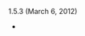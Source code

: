 1.5.3 (March 6, 2012) 
- <script> tags with unknown type attribute are getting preserved but not compressed. See Issue #67 for details.
- Space between final tag attribute and a trailing slash is preserved now if attribute value is unquoted (<input value=x />). See Issue #60 for details.

1.5.2 (September 18, 2011)
- Added --recursive option to command line compressor that will process files inside subdirectories as well (when in directory mode).
- Added setRemoveSurroundingSpaces(tagList) option to HtmlCompressor that will remove surrounding spaces from listed tags. See Issue #54 for details.
- HtmlAnalyzer looks at --js-compressor option to determine which js compressor to use (YUI by default).
- Fixed bug with command line compressor not being able to take URL as input.

1.5.1 (August 31, 2011)
- Fixed a bug with not detecting the end of an empty comment correctly <!---->

1.5 (August 28, 2011)
- Command line compressor was rewritten from scratch and is now able to compress multiple files and directories at once. Please see the front page for details.
- When setRemoveHttpProtocol(true) is enabled, tags that are marked with rel="external" will be skipped. This could be useful if you want to keep protocol for external resources. See Issue #50 for details.
- Spaces between custom preserved tags are collapsed again if setRemoveIntertagSpaces(true) is enabled. Spaces weren't removed in this case due to changes in 1.4.2 release. See Issue #52 for details.

1.4.3 (August 3, 2011)
- Fixed bug with incorrect handling of preservable blocks inside conditional comments. See Issue #48 for details.

1.4.2 (July 30, 2011)
- Fixed bug with custom preserved blocks causing exception if located inside some html tags. See Issue #47 for details.

1.4.1 (July 30, 2011)
- <script type="text/x-jquery-tmpl"> tags (jQuery template containers) are not preserved and their content is compressed with the rest of HTML.

1.4 (July 8, 2011)
- The project is now completely migrated to Maven and available as a Maven artifact. Thanks Alex Tunyk for outstanding work on this (and who is now a committer on the project)
- Added option to preserve line breaks in the original HTML document during a compression for increased readability. See Issue #42 for details
- Added option to preserve server side includes <!--# ... -->. See Issue #43 for details
- Fixed problem with Closure compressor throwing an error in come cases
- Improved space removal around equals sign inside tag attributes during XML compression
- compress() method of Compressor interface doesn't throw a checked Exception anymore

1.3.1 (April 30, 2011)
- When using advanced level of Google Closure compilation, a set of default built-in into compiler.jar externs is used. Default externs could be skipped by setting ClosureJavaScriptCompressor.setCustomExternsOnly(true) or --closure-custom-externs-only command line parameter
- A list of custom externs could be passed to the command line compressor using [--closure-externs <file>], ... parameters
- ClosureJavaScriptCompressor.setExterns(JSSourceFile) method signature is changed to ClosureJavaScriptCompressor.setExterns(List<JSSourceFile>) to support several custom externs.

1.3 (April 24, 2011)
- Added ability to replace http:// or https:// protocols with the // (current protocol) inside href, src, cite, and action tag attributes by using setRemoveHttpProtocol(true) and setRemoveHttpsProtocol(true) setting accordingly. For example: <a href="http://example.com"> would become <a href="//example.com">. Corresponding settings were also added to command line compressor, HTML Analyzer, Velocity and JSP taglibs.
- Added ability to programmatically retreive HTML compression statistics. See front page for details.
- Improved space removal around equals sign inside tag attributes.
- Deprecated DefaultErrorReporter class was removed (use YuiJavaScriptCompressor.DefaultErrorReporter instead)

1.2 (April 10, 2011)
- JSP compressor taglib is now supporting Expression Language. TLD file is not provided anymore as a separated download and available only inside JAR file (see Taglib installation procedure). Thanks to Erik for providing code samples and extensive testing of this feature.
- Command line HTML and XML compressors now can read input source from URLs besides local files (only http:// and https:// protocols are currently supported).
- Added ability to easily preserve any blocks inside HTML by wrapping them in <!-- {{{ -->...<-- }}} --> comments. Such skip blocks have the highest priority after user defined blocks. Please leave your feedback on this feature in this thread.
- Added command line HTML analyzer which tries to compress provided source with different settings and displays results in a report table. Please leave your feedback on this feature in this thread.

1.1 (Mar 26, 2011)
- YUI CSS compressor is depending again on external YUI library as it is still under active development.
- Added HTML compressor option to replace existing doctype declaration with simple <!DOCTYPE html> declaration
- Added HTML compressor options to remove default attributes from <script>, <style>, <link>, <form>, <input> tags
- Added HTML compressor option to remove values from boolean attributes such as checked, selected, disabled, readonly (checked="checked" would become checked)
- Added compressor option to remove javascript: pseudo-protocol from inline event handlers
- Further inheritance-oriented improvements in HtmlCompressor class

1.0 (Mar 19, 2011)
- Added ability to provide custom implementations of JavaScript and CSS compressors using setJavaScriptCompressor() and setCssCompressor() HtmlCompressor methods. YUI compressor is now treated as just one of possible implementations (if none provided YUI will still be used as a default JavaScript compressor). Custom compressors are currently supported only through Java API.
- Added Google Closure Compiler implementation for inline JavaScript compression (also supported in command line compressor and velocity/jsp tags). Thanks to Lexius for providing code samples.
- Small part of YUI compressor responsible for CSS was integrated into HTML compressor, so compressing inline CSS now doesn't require any external dependencies.
- HTML and XML compressors were made much more inheritance-friendly by making all private methods protected and splitting the whole compression process into smaller methods ready for overriding.
- Newline characters in html and xml files on Linux systems are now replaced with spaces, to be consistent with Windows compression results (file size is not affected)

0.9.9 (Feb 02, 2011)
- Fixed bug in HtmlCompressor that causes incorrect compression of big files (if number of preserved blocks exceeds 1000). See this issue for details.

0.9.8 (Dec 30, 2010)
- Command line compressor supports YUI compressor v.2.4.4 (jar file must be named yuicompressor-2.4.4.jar and put at the same folder as HtmlCompressor jar)

0.9.7 (Dec 12, 2010)
- Fixed bug introduced in v.0.9.4 with command line compressor not processing inline JavaScript and CSS in HTML files.

0.9.6 (Dec 11, 2010)
- Added --preserve-php, --preserve-server-script and -p <regexp patterns file> optional parameters to a command line compressor that allow preserving <?php ... ?>, <% ... %> and custom blocks defined in a file. See front page for more details.
- HtmlCompresor class currently has 2 predefined patterns for most often used custom preservation rules: PHP_TAG_PATTERN and SERVER_SCRIPT_TAG_PATTERN that can be passed to setPreservePatterns() method. See front page for details.
- Spaces between custom preserved blocks will be collapsed if setRemoveIntertagSpaces option is set to true.

0.9.5 (Dec 05, 2010)
- Fixed problem caused by removing quotes from tag attributes before "/>". See this issue for details.
- Added JUnit tests to the zip bundle

0.9.4 (Nov 13, 2010)
- Improved extra space removal around conditional comments. See this issue for details.
- Compressor taglib TLD file is now bundled with JAR file to eliminate unnecessary web.xml configuration in JSP 2.0 and above (TLD can still be downloaded as separated file for older versions). See this issue for details.
- Command line compressor now has more clear error message if required YUI compressor jar file is missing. See this issue for details.

0.9.3 (Sep 02, 2010)
- Fixed issue with conditional comments. See this issue for details.
- Because of the changes in v.0.9.2 related to ErrorReporter, YUI compressor dependency has become mandatory. In this release this dependency was made optional again, but at a cost of moving default ErrorReporter implementation into external class DefaultErrorReporter (see front page for usage example). If no ErrorReporter is provided, a null pointer exception will be thrown in case of an error in JavaScript.

0.9.2 (Aug 27, 2010)
- Added ability to set custom preservation rules for HTML compressor by using setPreservePatterns() method (see the front page for usage examples)
- Implemented default ErrorReporter for YUI compressor that would output any errors during JavaScript compression to System.err stream (it used to throw null pointer exceptions in case of JavaScript error). You can also provide your own ErrorReporter implementation by using setYuiErrorReporter() method (see javadocs for details)

0.9.1 (Feb 06, 2010)
- Fixed problem with JavaScript blocks wrapped with CDATA not being compressed. See this issue for details.

0.9 (Dec 20, 2009)
- Inline event handlers (onclick,onload, etc) now are getting preserved similar to ```<pre>,<script>``` and others, as they might contain javascript that will break tag boundaries detection.
- Added space removal around equals sign inside tags ```(<p id = "p1"> => <p id="p1">)``` to default behavior for HTML and XML compressors.
- Multiple spaces inside XML tags replaced with single spaces as default behavior.
- Improved tag preserving algorithm for ```<pre>,<script>``` and others to preserve only their content, so these tags themselves are treated as regular tags and getting compressed where appropriate (it used to preserve both content and tags).

0.8.2 (Dec 05, 2009)
- Added ending space removal inside tags (<br /><p > => <br/><p>) to default behavior for HTML and XML compressors.

0.8 (Nov 11, 2009)
- Added ability to call HTML and XML compressors from a command line. Please see the front page for details.

0.7.2 (Oct 01, 2009)
- Bug fix

0.7.1 (Sep 23, 2009)
- Bug fix

0.7 (Aug 10, 2009)
- Performance tweaks

0.6 (Jul 10, 2009)
- Improved algorithm of removing unnecessary quotes from tag attributes for HtmlCompressor so there is no performance impact when enabled (setRemoveQuotes(true))

0.5 (Jul 09, 2009)
- Added Velocity compressor directives #compressHtml, #compressXml, #compressJs, #compressCss that allow compressing selected blocks within Velocity templates. Directives support all attributes from corresponding compressor classes.
- Fixed bug with not preserving conditional IE comments in html (<!--[if IE]><![endif]-->) when removeComments is true

0.4 (Mar 20, 2009)
- Added removeIntertagSpaces parameter to HTML compressor that will remove inter-tag whitespaces (default is false)
- Added removeComments parameter to HTML and XML compressors to control comments removal (default is true, was always on in previous releases)
- Added removeMultiSpaces parameter to HTML compressor to control removal of multiple whitespace characters (default is true, was always on in previous releases)
- Taglib compressor tags now support all attributes from corresponding compressor classes, so you have full control over compression parameters from both java and jsp.
- Added new jsp tags <compress:js> and <compress:css> that will call YUI Compressor directly (these tags also support attributes)
- Added enabled parameter to HTML and XML compressors which will completely bypass any compression if set to false (default is true)
- Dependency libs are now included in the source package, JAR file is made Java 5 compatible.

0.3 (Mar 13, 2009)
- Added removeQuotes parameter to HTML compressor that will remove unnecessary quotes from tag attributes (dafault is false)
- Performance tweaks

0.2 (Mar 09, 2009)
- Added XmlCompressor
- Created JSP taglib for <compress:html> and <compress:xml> tags

0.1 (Mar 07, 2009)
- Initial release
